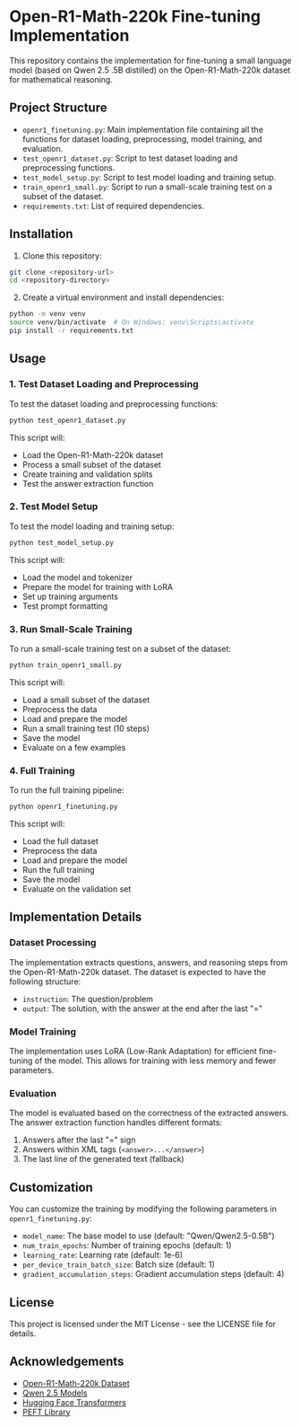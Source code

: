 # Open-R1-Math-220k Fine-tuning Implementation

This repository contains the implementation for fine-tuning a small language model (based on Qwen 2.5 .5B distilled) on the Open-R1-Math-220k dataset for mathematical reasoning.

## Project Structure

- `openr1_finetuning.py`: Main implementation file containing all the functions for dataset loading, preprocessing, model training, and evaluation.
- `test_openr1_dataset.py`: Script to test dataset loading and preprocessing functions.
- `test_model_setup.py`: Script to test model loading and training setup.
- `train_openr1_small.py`: Script to run a small-scale training test on a subset of the dataset.
- `requirements.txt`: List of required dependencies.

## Installation

1. Clone this repository:
```bash
git clone <repository-url>
cd <repository-directory>
```

2. Create a virtual environment and install dependencies:
```bash
python -m venv venv
source venv/bin/activate  # On Windows: venv\Scripts\activate
pip install -r requirements.txt
```

## Usage

### 1. Test Dataset Loading and Preprocessing

To test the dataset loading and preprocessing functions:

```bash
python test_openr1_dataset.py
```

This script will:
- Load the Open-R1-Math-220k dataset
- Process a small subset of the dataset
- Create training and validation splits
- Test the answer extraction function

### 2. Test Model Setup

To test the model loading and training setup:

```bash
python test_model_setup.py
```

This script will:
- Load the model and tokenizer
- Prepare the model for training with LoRA
- Set up training arguments
- Test prompt formatting

### 3. Run Small-Scale Training

To run a small-scale training test on a subset of the dataset:

```bash
python train_openr1_small.py
```

This script will:
- Load a small subset of the dataset
- Preprocess the data
- Load and prepare the model
- Run a small training test (10 steps)
- Save the model
- Evaluate on a few examples

### 4. Full Training

To run the full training pipeline:

```bash
python openr1_finetuning.py
```

This script will:
- Load the full dataset
- Preprocess the data
- Load and prepare the model
- Run the full training
- Save the model
- Evaluate on the validation set

## Implementation Details

### Dataset Processing

The implementation extracts questions, answers, and reasoning steps from the Open-R1-Math-220k dataset. The dataset is expected to have the following structure:

- `instruction`: The question/problem
- `output`: The solution, with the answer at the end after the last "="

### Model Training

The implementation uses LoRA (Low-Rank Adaptation) for efficient fine-tuning of the model. This allows for training with less memory and fewer parameters.

### Evaluation

The model is evaluated based on the correctness of the extracted answers. The answer extraction function handles different formats:

1. Answers after the last "=" sign
2. Answers within XML tags (`<answer>...</answer>`)
3. The last line of the generated text (fallback)

## Customization

You can customize the training by modifying the following parameters in `openr1_finetuning.py`:

- `model_name`: The base model to use (default: "Qwen/Qwen2.5-0.5B")
- `num_train_epochs`: Number of training epochs (default: 1)
- `learning_rate`: Learning rate (default: 1e-6)
- `per_device_train_batch_size`: Batch size (default: 1)
- `gradient_accumulation_steps`: Gradient accumulation steps (default: 4)

## License

This project is licensed under the MIT License - see the LICENSE file for details.

## Acknowledgements

- [Open-R1-Math-220k Dataset](https://huggingface.co/datasets/open-r1/OpenR1-Math-220k)
- [Qwen 2.5 Models](https://huggingface.co/Qwen)
- [Hugging Face Transformers](https://github.com/huggingface/transformers)
- [PEFT Library](https://github.com/huggingface/peft) 